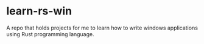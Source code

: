 # learn-rs-win
A repo that holds projects for me to learn how to write windows applications using Rust programming language.
